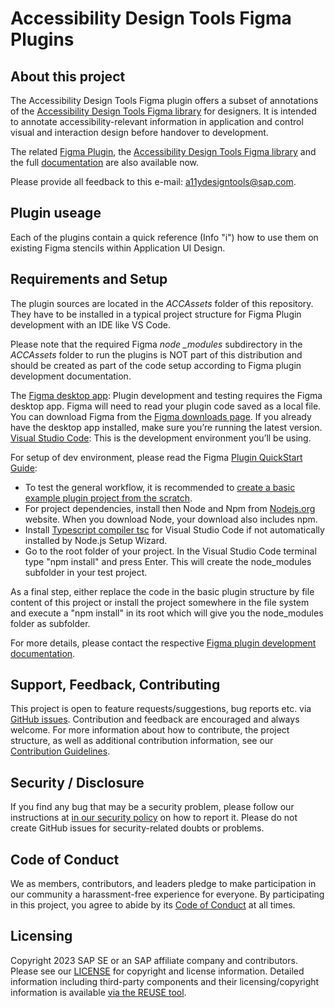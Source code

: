 # Accessibility Design Tools Figma Plugins

## About this project

The Accessibility Design Tools Figma plugin offers a subset of annotations of the [Accessibility Design Tools Figma library](https://www.figma.com/community/file/1301101696020142882) for designers. It is intended to annotate accessibility-relevant information in application and control visual and interaction design before handover to development.

The related [Figma Plugin](https://www.figma.com/community/plugin/1072563579293318294/accessibility-design-tools), the	[Accessibility Design Tools Figma library](https://www.figma.com/community/file/1301101696020142882) and the full [documentation](https://experience.sap.com//wp-content/uploads/files/guidelines/Uploads/Accessibility/AccessibilityDesignToolsDocumentation.pdf) are also available now.

Please provide all feedback to this e-mail: [a11ydesigntools@sap.com](mailto:a11ydesigntools@sap.com).

## Plugin useage

Each of the plugins contain a quick reference (Info "i") how to use them on existing Figma stencils within Application UI Design.

## Requirements and Setup

The plugin sources are located in the *ACCAssets* folder of this repository. They have to be installed in a typical project structure for Figma Plugin development with an IDE like VS Code. 

Please note that the required Figma *node _modules* subdirectory in the *ACCAssets* folder to run the plugins is NOT part of this distribution and should be created as part of the code setup according to Figma plugin development documentation.

The [Figma desktop app](https://www.figma.com/downloads/): Plugin development and testing requires the Figma desktop app. Figma will need to read your plugin code saved as a local file. You can download Figma from the [Figma downloads page](https://www.figma.com/downloads/). If you already have the desktop app installed, make sure you’re running the latest version.
[Visual Studio Code](https://code.visualstudio.com/): This is the development environment you’ll be using.

For setup of dev environment, please read the Figma [Plugin QuickStart Guide](https://www.figma.com/plugin-docs/plugin-quickstart-guide/):
 
- To test the general workflow, it is recommended to [create a basic example plugin project from the scratch](https://www.figma.com/plugin-docs/plugin-quickstart-guide/#create-a-new-plugin). 
- For project dependencies, install then Node and Npm from [Nodejs.org](https://nodejs.org/en/) website. When you download Node, your download also includes npm.
- Install [Typescript compiler tsc](https://code.visualstudio.com/docs/languages/typescript) for Visual Studio Code if not automatically installed by Node.js Setup Wizard.
- Go to the root folder of your project. In the Visual Studio Code terminal type "npm install" and press Enter. This will create the node_modules subfolder in your test project.

As a final step, either replace the code in the basic plugin structure by file content of this project or install the project somewhere in the file system and execute a "npm install" in its root which will give you the node_modules folder as subfolder.

For more details, please contact the respective [Figma plugin development documentation](https://www.figma.com/plugin-docs/). 

## Support, Feedback, Contributing

This project is open to feature requests/suggestions, bug reports etc. via [GitHub issues](https://github.com/SAP/accessibility-design-tools/issues). Contribution and feedback are encouraged and always welcome. For more information about how to contribute, the project structure, as well as additional contribution information, see our [Contribution Guidelines](CONTRIBUTING.md).

## Security / Disclosure
If you find any bug that may be a security problem, please follow our instructions at [in our security policy](https://github.com/SAP/accessibility-design-tools/security/policy) on how to report it. Please do not create GitHub issues for security-related doubts or problems.

## Code of Conduct

We as members, contributors, and leaders pledge to make participation in our community a harassment-free experience for everyone. By participating in this project, you agree to abide by its [Code of Conduct](https://github.com/SAP/.github/blob/main/CODE_OF_CONDUCT.md) at all times.

## Licensing

Copyright 2023 SAP SE or an SAP affiliate company and <accessibility-design-tools> contributors. Please see our [LICENSE](LICENSE) for copyright and license information. Detailed information including third-party components and their licensing/copyright information is available [via the REUSE tool](https://api.reuse.software/info/github.com/SAP/accessibility-design-tools).
